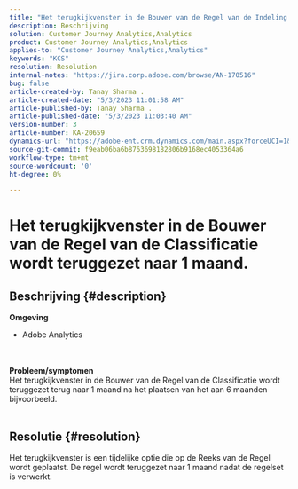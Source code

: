 ```yaml
---
title: "Het terugkijkvenster in de Bouwer van de Regel van de Indeling wordt teruggedraaid naar 1 maand."
description: Beschrijving
solution: Customer Journey Analytics,Analytics
product: Customer Journey Analytics,Analytics
applies-to: "Customer Journey Analytics,Analytics"
keywords: "KCS"
resolution: Resolution
internal-notes: "https://jira.corp.adobe.com/browse/AN-170516"
bug: false
article-created-by: Tanay Sharma .
article-created-date: "5/3/2023 11:01:58 AM"
article-published-by: Tanay Sharma .
article-published-date: "5/3/2023 11:03:40 AM"
version-number: 3
article-number: KA-20659
dynamics-url: "https://adobe-ent.crm.dynamics.com/main.aspx?forceUCI=1&pagetype=entityrecord&etn=knowledgearticle&id=b38ff7e8-a1e9-ed11-a7c6-6045bd0065b6"
source-git-commit: f9eab06ba6b8763698182806b9168ec4053364a6
workflow-type: tm+mt
source-wordcount: '0'
ht-degree: 0%

---
```


# Het terugkijkvenster in de Bouwer van de Regel van de Classificatie wordt teruggezet naar 1 maand.

## Beschrijving {#description}

<b>Omgeving </b>
- Adobe Analytics

<br> <br><b>Probleem/symptomen</b><br>Het terugkijkvenster in de Bouwer van de Regel van de Classificatie wordt teruggezet terug naar 1 maand na het plaatsen van het aan 6 maanden bijvoorbeeld.
<br> 

## Resolutie {#resolution}


Het terugkijkvenster is een tijdelijke optie die op de Reeks van de Regel wordt geplaatst. De regel wordt teruggezet naar 1 maand nadat de regelset is verwerkt.
